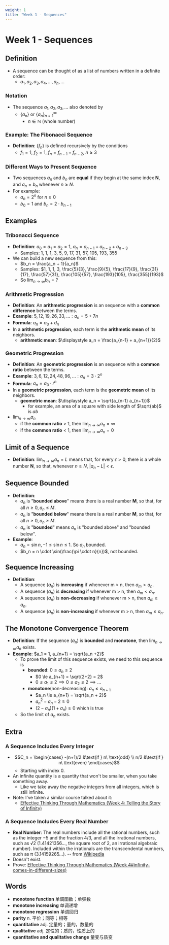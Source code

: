 ```yaml
---
weight: 1
title: "Week 1 - Sequences"
---
```


# Week 1 - Sequences

## Definition

* A sequence can be thought of as a list of numbers written in a definite order:
    * $a_1, a_2, a_3, a_4, \ldots , a_n, \ldots$

### Notation

* The sequence ${a_1, a_2, a_3, \ldots}$ also denoted by
    * $\{a_n\}$ or $\{a_n\}_{n=1}^{\infty}$
        * $n \in \mathbb{N}$ (whole number)

### Example: The Fibonacci Sequence

* **Definition**: $\{f_n\}$ is defined recursively by the conditions
    * $f_1 = 1$, $f_2 = 1$, $f_n = f_{n-1} + f_{n-2}$, $n \ge 3$

### Different Ways to Present Sequence

* Two sequences $a_n$ and $b_n$ are **equal** if they begin at the same index **N**, and $a_n = b_n$ whenever $n \ge N$.
* For example:
    * $a_n = 2^n\ \text{for}\ n \ge 0$
    * $b_0 = 1\ \text{and}\ b_n = 2 \cdot b_{n-1}$

## Examples

### Tribonacci Sequence

* **Definition**: $a_0 = a_1 = a_2 = 1$, $a_n = a_{n-1} + a_{n-2} + a_{n-3}$
    * Samples: 1, 1, 1, 3, 5, 9, 17, 31, 57, 105, 193, 355
* We can build a new sequence from this:
    * $b_n = \frac{a_n + 1}{a_n}$
    * Samples: $1, 1, 1, 3, \frac{5}{3}, \frac{9}{5}, \frac{17}{9}, \frac{31}{17}, \frac{57}{31}, \frac{105}{57}, \frac{193}{105}, \frac{355}{193}$
    * So $\displaystyle\lim_{n \to \infty} b_n = ?$

### Arithmetic Progression

* **Definition**: An **arithmetic progression** is an sequence with a **common difference** between the terms.
* **Example**: $5, 12, 19, 26, 33, \ldots : a_n = 5 + 7n$
* **Formula**: $a_n = a_0 + d_n$
* In a **arithmetic progression**, each term is the **arithmetic mean** of its neighbors.
    * **arithmetic mean**: $\displaystyle a_n = \frac{a_{n-1} + a_{n+1}}{2}$

### Geometric Progression

* **Definition**: An **geometric progression** is an sequence with a **common ratio** between the terms.
* **Example**: $3, 6, 12, 24, 48, 96, \ldots : a_n = 3 \cdot 2^n$
* **Formula**: $a_n = a_0 \cdot r^n$
* In a **geometric progression**, each term is the **geometric mean** of its neighbors.
    * **geometric mean**: $\displaystyle a_n = \sqrt{a_{n-1} a_{n+1}}$
        * for example, an area of a square with side length of $\sqrt{ab}$ is $ab$
* $\displaystyle\lim_{n \to \infty} a_n$
    * if the **common ratio** > 1, then $\displaystyle\lim_{n \to \infty} a_n = \infty$
    * if the **common ratio** < 1, then $\displaystyle\lim_{n \to \infty} a_n = 0$

## Limit of a Sequence

* **Definition**: $\displaystyle \lim_{n \to \infty} a_n = L$ means that, for every $\epsilon > 0$, there is a whole number **N**, so that, whenever $n \ge N$, $\lvert a_n - L \rvert < \epsilon$.

## Sequence Bounded

* **Definition**: 
    * $a_n$ is "**bounded above**" means there is a real number **M**, so that, for all $n \ge 0, a_n \le M$.
    * $a_n$ is "**bounded below**" means there is a real number **M**, so that, for all $n \ge 0, a_n \ge M$.
    * $a_n$ is "**bounded**" means $a_n$ is "bounded above" and "bounded below".
* **Example**: 
    * $a_n = \sin n, -1 \le \sin n \le 1$. So $a_n$ bounded.
    * $b_n = n \cdot \sin(\frac{\pi \cdot n}{n})$, not bounded.

## Sequence Increasing

* **Definition**: 
    * A sequence ($a_n$) is **increasing** if whenever m > n, then $a_m > a_n$.
    * A sequence ($a_n$) is **decreasing** if whenever m > n, then $a_m < a_n$.
    * A sequence ($a_n$) is **non-decreasing** if whenever m > n, then $a_m \ge a_n$.
    * A sequence ($a_n$) is **non-increasing** if whenever m > n, then $a_m \le a_n$.

## The Monotone Convergence Theorem

* **Definition**: If the sequence ($a_n$) is **bounded** and **monotone**, then $\displaystyle\lim_{n \to \infty} a_n$ exists.
* **Example**: $a_1 = 1, a_{n+1} = \sqrt{a_n +2}$
    * To prove the limit of this sequence exists, we need to this sequence is
        * **bounded**: $0 \le a_n \le 2$
            * $0 \le a_{n+1} = \sqrt{2+2} = 2$
            * $0 \le a_1 \le 2 \implies 0 \le a_2 \le 2 \implies \ldots$
        * **monotone**(non-decreasing): $a_n \le a_{n+1}$ 
            * $a_n \le a_{n+1} = \sqrt{a_n + 2}$ 
            * $a_n^2 - a_n - 2 \ge 0$ 
            * $(2 - a_n)(1 + a_n) \ge 0$ which is true
    * So the limit of $a_n$ exists.

## Extra

### A Sequence Includes Every Integer

* $$C_n = \begin{cases}
   -(n+1)/2 &\text{if } n\ \text{odd}  \\
   n/2 &\text{if } n\ \text{even}
\end{cases}$$
    * Starting with index 0.
* An infinite quantity is a quantity that won't be smaller, when you take something away.
    * Like we take away the negative integers from all integers, which is still infinite.
* Note: I've taken a similar course talked about it: 
    * [Effective Thinking Through Mathematics (Week 4: Telling the Story of Infinity)](https://cs.ericyy.me/effective-thinking-through-mathematics/week-4-telling-the-story-of-infinity/index.html)

### A Sequence Includes Every Real Number

* **Real Number**: The real numbers include all the rational numbers, such as the integer −5 and the fraction 4/3, and all the irrational numbers, such as √2 (1.41421356..., the square root of 2, an irrational algebraic number). Included within the irrationals are the transcendental numbers, such as π (3.14159265...). -- from [Wikipedia](https://en.wikipedia.org/wiki/Real_number)
* Doesn't exist.
* Prove: [Effective Thinking Through Mathematics (Week 4#infinity-comes-in-different-sizes)](https://cs.ericyy.me/effective-thinking-through-mathematics/week-4-telling-the-story-of-infinity/index.html#infinity-comes-in-different-sizes)

## Words

* **monotone function** 单调函数；单弹数
* **monotone increasing** 单调递增
* **monotone regression** 单调回归
* **parity** n. 平价；同等；相等
* **quantitative** adj. 定量的；量的，数量的
* **qualitative** adj. 定性的；质的，性质上的
* **quantitative and qualitative change** 量变与质变


